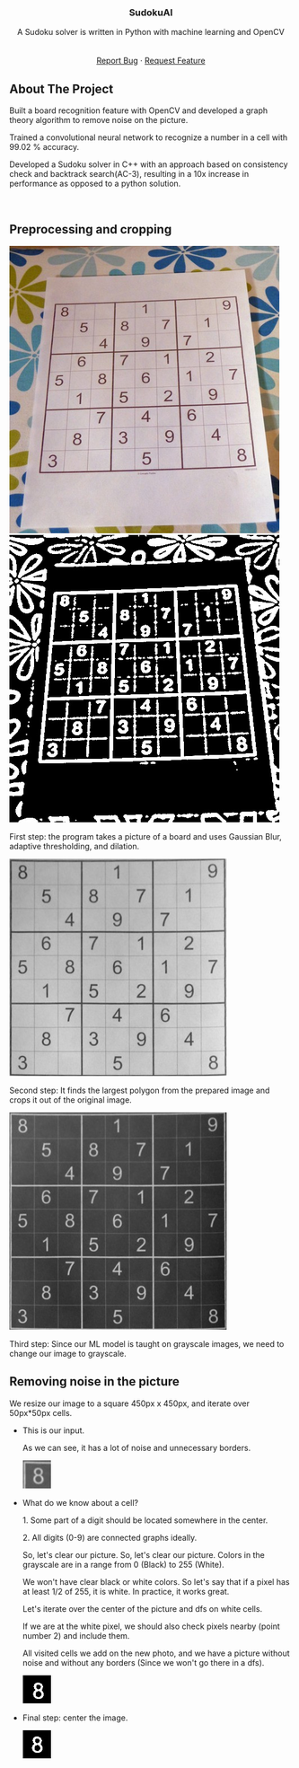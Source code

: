 <div align="center">
  <a href="https://github.com/othneildrew/Best-README-Template">
  </a>

  <h3 align="center">SudokuAI</h3>

  <p align="center">
    A Sudoku solver is written in Python with machine learning and OpenCV
    <br />
    <br />
    <br />
    <a href="https://github.com/ArtemLashko/Sudoku_AI/issues">Report Bug</a>
    ·
    <a href="https://github.com/ArtemLashko/Sudoku_AI/issues">Request Feature</a>
  </p>
</div>

<!-- ABOUT THE PROJECT -->
## About The Project
<p>Built a board recognition feature with OpenCV and developed a graph theory algorithm to remove noise on the picture.</p>
<p>Trained a convolutional neural network to recognize a number in a cell with 99.02 % accuracy.</p>
<p>Developed a Sudoku solver in C++ with an approach based on consistency check and backtrack search(AC-3), resulting in a 10x increase in performance as opposed to a python solution.</p>
<br>

<!-- Preprocessing and cropping -->
## Preprocessing and cropping
<div>
<img src = "images/1.jpeg" style="max-width: 100%">
<img src = "images/2.jpg" style="max-width: 100%">
<p>First step: the program takes a picture of a board and uses Gaussian Blur, adaptive thresholding, and dilation. </p>
<img src = "images/3.jpg" style="max-width: 100%">
<p>Second step: It finds the largest polygon from the prepared image and crops it out of the original image.</p>
<img src = "images/4.jpg" style="max-width: 100%">
<p>Third step: Since our ML model is taught on grayscale images, we need to change
our image to grayscale.
</p>
</div>

<!-- Removing noise in the picture -->
## Removing noise in the picture
<div>
<p>We resize our image to a square 450px x 450px,
and iterate over 50px*50px cells.
</p>
<ul>
  <li><p>This is our input.</p>
<p>As we can see, it has a lot of noise and unnecessary borders.</p>
<img src = "images/cell2.jpg" style="max-width: 100%">
</li>
  <li><p>What do we know about a cell?</p>
    <p> 1. Some part of a digit should be located somewhere in the center.</p>
    <p> 2. All digits (0-9) are connected graphs ideally.</p>
    <p> So, let's clear our picture. So, let's clear our picture. Colors in the grayscale are in a range from 0 (Black) to 255 (White). 
    <p> We won't have clear black or white colors. So let's say that if a pixel has at least 1/2 of 255, it is white. In practice, it works great.
</p>
    <p> Let's iterate over the center of the picture and dfs on white cells.
</p>
<p> If we are at the white pixel, we should also check pixels nearby (point number 2) and include them.
</p>
<p> All visited cells we add on the new photo, and we have a picture without noise and without any borders (Since we won't go there in a dfs).
</p>
<img src = "images/cell3.jpg" style="max-width: 100%"></li>
  <li>
<p>Final step: center the image.</p>
<img src = "images/cell4.jpg" style="max-width: 100%"></li>
</ul>
</div>


[//]: # (<!-- Machine learning -->)

[//]: # (## Machine learning)

[//]: # ()
[//]: # (<p>The model was trained with 3.5 million examples of board/class.</p>)

[//]: # (<p>The board is represented as 768 columns &#40;2 sides * 6 figures * 8 rows * 8 columns&#41;.</p>)

[//]: # (<p>There are three types of classes:</p>)

[//]: # (<li> 0 - Black has an advantage of 1.5 pawns or more.</li>)

[//]: # (<li> 1 - Black or white has an advantage of fewer than 1.5 pawns.</li>)

[//]: # (<li> 2 - White has an advantage of 1.5 pawns or more.</li>)

[//]: # (<br>)

[//]: # (<p>I've used this model to reduce the domain of search. In the table below, you can see how )

[//]: # (it affects the number of considered moves.</p>)

[//]: # (<p>In all examples, I've used 1000 random chess positions. They weren't used in either training or validation.</p>)

[//]: # ()
[//]: # (| Layers affected | Alpha-beta with ML | Standard alpha-beta | Difference&#40;%&#41; |)

[//]: # (|-----------------|:------------------:|--------------------:|--------------:|)

[//]: # (| 1               |       65209        |               70572 |        7.599% |)

[//]: # (| 2               |      45730.65      |               70572 |       35.200% |)

[//]: # (| 3               |      44236.84      |               70572 |       37.316% |)

[//]: # ()
[//]: # (<p>We can see that if the number of layers where machine learning was used increases, the search domain decreases.</p>)

[//]: # (<p>In practice, two layers are the optimal solution.</p>)

[//]: # (<p align="right">&#40;<a href="#readme-top">back to top</a>&#41;</p>)

[//]: # ()
[//]: # (<!-- ROADMAP -->)

[//]: # (## Roadmap)

[//]: # ()
[//]: # (- [x] Implement minimax algorithm)

[//]: # (- [x] Implement alpha-beta algorithm)

[//]: # (- [x] Develop front-end for a computer)

[//]: # (- [ ] Develop front-end for a mobile phone)

[//]: # (- [ ] Implement MTD&#40;f&#41; algorithm)

[//]: # (- [ ] Develop an Android app)

[//]: # ()
[//]: # (<p align="right">&#40;<a href="#readme-top">back to top</a>&#41;</p>)

[//]: # ()
[//]: # (<!-- Installation -->)

[//]: # (## Installation)

[//]: # (1. Clone the repo)

[//]: # (   ```sh)

[//]: # (   git clone https://github.com/ArtemLashko/PufferFish)

[//]: # (   ```)

[//]: # (2. Install requirements)

[//]: # (   ```sh)

[//]: # (   pip install -r requirements.txt)

[//]: # (   ```)

[//]: # (3. Run Flask server)

[//]: # (    ```sh)

[//]: # (   python app.py)

[//]: # (   ```)

[//]: # (<br>)

[//]: # (<p align="right">&#40;<a href="#readme-top">back to top</a>&#41;</p>)

[//]: # (<br>)